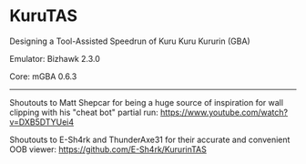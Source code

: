 # KuruTAS
Designing a Tool-Assisted Speedrun of Kuru Kuru Kururin (GBA)

Emulator: Bizhawk 2.3.0

Core: mGBA 0.6.3

******************************************

Shoutouts to Matt Shepcar for being a huge source of inspiration for wall clipping with his "cheat bot" partial run: https://www.youtube.com/watch?v=DXB5DTYUei4

Shoutouts to E-Sh4rk and ThunderAxe31 for their accurate and convenient OOB viewer: https://github.com/E-Sh4rk/KururinTAS
